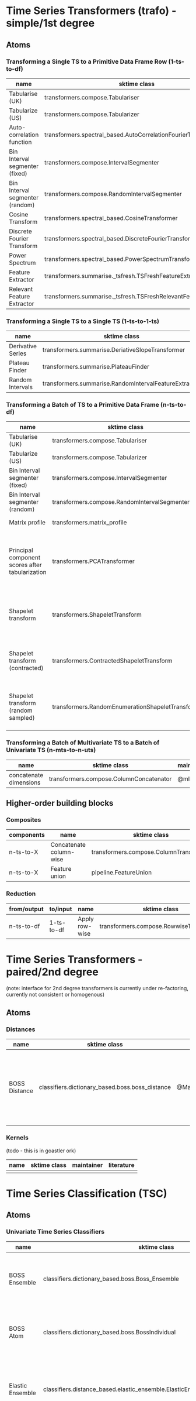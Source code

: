 
# Time Series Transformers (trafo) - simple/1st degree

## Atoms

### Transforming a Single TS to a Primitive Data Frame Row (1-ts-to-df)

| name | sktime class | maintainer | literature
| ------ | ------- | ------ | ------- |
| Tabularise (UK)  | transformers.compose.Tabulariser | @mloning  |  |
| Tabularize (US)  | transformers.compose.Tabularizer | @mloning  |  |
| Auto-correlation function  | transformers.spectral_based.AutoCorrelationFourierTransformer | @jsellier  |  |
| Bin Interval segmenter  (fixed) | transformers.compose.IntervalSegmenter | @mloning  |  |
| Bin Interval segmenter (random)  | transformers.compose.RandomIntervalSegmenter | @mloning  |  |
| Cosine Transform  | transformers.spectral_based.CosineTransformer | @jsellier  |  |
| Discrete Fourier Transform  | transformers.spectral_based.DiscreteFourierTransformer | @jsellier  |  |
| Power Spectrum | transformers.spectral_based.PowerSpectrumTransformer | @jsellier  |  |
| Feature Extractor | transformers.summarise.\_tsfresh.TSFreshFeatureExtractor | @mloning @Ayushmaanseth |  |
| Relevant Feature Extractor | transformers.summarise.\_tsfresh.TSFreshRelevantFeatureExtractor | @mloning @Ayushmaanseth |  |

### Transforming a Single TS to a Single TS (1-ts-to-1-ts)

| name | sktime class | maintainer | literature
| ------ | ------- | ------ | ------- |
| Derivative Series | transformers.summarise.DeriativeSlopeTransformer | @mloning |  |
| Plateau Finder | transformers.summarise.PlateauFinder | @mloning |  |
| Random Intervals | transformers.summarise.RandomIntervalFeatureExtractor | @mloning |  |



### Transforming a Batch of TS to a Primitive Data Frame (n-ts-to-df)

| name | sktime class | maintainer | literature
| ------ | ------- | ------ | ------- |
| Tabularise (UK)  | transformers.compose.Tabulariser | @mloning  |  |
| Tabularize (US)  | transformers.compose.Tabularizer | @mloning  |  |
| Bin Interval segmenter  (fixed) | transformers.compose.IntervalSegmenter | @mloning  |  |
| Bin Interval segmenter (random)  | transformers.compose.RandomIntervalSegmenter | @mloning  |  |
| Matrix profile | transformers.matrix_profile | Claudia Rincon Sanchez | (custom implementation) |
| Principal component scores after tabularization | transformers.PCATransformer | @prockenschaub | [ Hotelling (1933) - Analysis of a complex of statistical variables into principal components](https://psycnet.apa.org/record/1934-00645-001) |
| Shapelet transform | transformers.ShapeletTransform | @jasonlines| [ Hills et al (2014) - Classification of time series by shapelet transformation](https://link.springer.com/article/10.1007/s10618-013-0322-1) |
| Shapelet transform (contracted) | transformers.ContractedShapeletTransform | @jasonlines| [ Hills et al (2014) - Classification of time series by shapelet transformation](https://link.springer.com/article/10.1007/s10618-013-0322-1) |
| Shapelet transform (random sampled) | transformers.RandomEnumerationShapeletTransform | @jasonlines| [ Hills et al (2014) - Classification of time series by shapelet transformation](https://link.springer.com/article/10.1007/s10618-013-0322-1) |

### Transforming a Batch of Multivariate TS to a Batch of Univariate TS (n-mts-to-n-uts)

| name | sktime class | maintainer | literature
| ------ | ------- | ------ | ------- |
| concatenate dimensions  | transformers.compose.ColumnConcatenator | @mloning  |  |

## Higher-order building blocks

### Composites

| components | name | sktime class | maintainer | literature
| ------| ------ | ------- | ------ | ------- |
| n-ts-to-X | Concatenate column-wise | transformers.compose.ColumnTransformer | @mloning |  |
| n-ts-to-X | Feature union | pipeline.FeatureUnion | @mloning |  |

### Reduction

| from/output | to/input | name | sktime class | maintainer | literature
| ------ | ------ | ------ | ------- | ------ | ------- |
| n-ts-to-df | 1-ts-to-df | Apply row-wise | transformers.compose.RowwiseTransformer | @mloning |  |

# Time Series Transformers - paired/2nd degree

(note: interface for 2nd degree transformers is currently under re-factoring, currently not consistent or homogenous)

## Atoms

### Distances

| name | sktime class | maintainer | literature
| ------ | ------- | ------ | ------- |
| BOSS Distance | classifiers.dictionary_based.boss.boss_distance | @MatthewMiddlehurst | [Schäfer (2014) - The BOSS is concerned with time series classification in the presence of noise](https://link.springer.com/article/10.1007/s10618-014-0377-7) |

### Kernels

(todo - this is in goastler ork)

| name | sktime class | maintainer | literature
| ------ | ------- | ------ | ------- |
|  |  |  |  |

# Time Series Classification (TSC)

## Atoms

### Univariate Time Series Classifiers

| name | sktime class | maintainer | literature
| ------ | ------- | ------ | ------- |
| BOSS Ensemble | classifiers.dictionary_based.boss.Boss_Ensemble | @MatthewMiddlehurst | [Schäfer (2014) - The BOSS is concerned with time series classification in the presence of noise](https://link.springer.com/article/10.1007/s10618-014-0377-7) |
| BOSS Atom | classifiers.dictionary_based.boss.BossIndividual | @MatthewMiddlehurst | [Schäfer (2014) - The BOSS is concerned with time series classification in the presence of noise](https://link.springer.com/article/10.1007/s10618-014-0377-7) |
| Elastic Ensemble | classifiers.distance_based.elastic_ensemble.ElasticEnsemble | @jasonlines | [Lines, Bagnall (2015) - Time Series Classification with Ensembles of Elastic Distance Measures](https://link.springer.com/article/10.1007/s10618-014-0361-2) |
| Proximity Forest | classifiers.distance_based.boss.ProximityForest | @goastler | [Lucas et al (2019) - Proximity Forest: an effective and scalable distance-based classifier for time series](https://link.springer.com/article/10.1007/s10618-019-00617-3) |
| Proximity Stump | classifiers.distance_based.boss.ProximityStump | @goastler | [Lucas et al (2019) - Proximity Forest: an effective and scalable distance-based classifier for time series](https://link.springer.com/article/10.1007/s10618-019-00617-3) |
| Random Interval Spectral Forest (RISE) | classifiers.frequency_based.rise.RandomIntervalSpectralForest | @TonyBagnall | [Lines et al (2018) - Time Series Classification with HIVE-COTE: The Hierarchical Vote Collective of Transformation-Based Ensembles](https://ieeexplore.ieee.org/document/7837946) |
| Shapelet Transform Classifier | classifiers.shapelet_based.stc.ShapeletTransformClassifier | @TonyBagnall | [Hills et al (2014) - Classification of time series by shapelet transformation](https://ieeexplore.ieee.org/document/7837946) |
| Time Series Forest | classifiers.interval_based.tsf.TimeSeriesForestClassifier | @TonyBagnall | [Deng et al (2013) - A Time Series Forest for Classification and Feature Extraction](https://www.sciencedirect.com/science/article/pii/S0020025513001473) |
| Time Series k-NN | classifiers.distance_based.time_series_neighbors.KNeighborsTimeSeriesClassifier | @jasonlines |  |
| ROCKET | transformers.rocket.Rocket | @angus924 | [Dempser et al (2019) ROCKET: Exceptionally fast and accurate time series classification using random convolutional kernels](https://arxiv.org/abs/1910.13051) |

### Multivariate Time Series Classifiers

| name | sktime class | maintainer | literature
| ------ | ------- | ------ | ------- |
|  |  |  |  |

## Higher-order building blocks

### Ensembling (abstract/1st order)

(only abstract ensembles in this list - hard-coded ensembles go in one of the lists for atoms)

| of | name | sktime class | maintainer | literature
| ------ | ------ | ------ | ------- | ------ |
| univariate TSC | boosting TSC  | classifiers.compose.ensemble.TimeSeriesForestClassifier | @mloning  |  |

### Pipelines

| components | name | sktime class | maintainer | literature
| ------ | ------ | ------- | ------ | ------- |
| trafos, TSC | pipeline | sktime.pipeline.Pipeline |  |  |

### Reduction

| from/output | to/input | name | sktime class | maintainer | literature
| ------ | ------ | ------ | ------- | ------ | ------- |
| multivariate TSC| univariate TSC | column ensembler  | classifiers.compose.column_ensembler.ColumnEnsembleClassifier | @abostrom  |  |

# Time Series Regression (TSR)

## Atoms

### Univariate Time Series Regressors

| name | sktime class | maintainer | literature
| ------ | ------- | ------ | ------- |
|  |  |  |  |

### Multivariate Time Series Regressors

| name | sktime class | maintainer | literature
| ------ | ------- | ------ | ------- |
|  |  |  |  |

# Forecasting

## Atoms

### Univariate Time Series Forecasting

| name | sktime class | maintainer | literature
| ------ | ------- | ------ | ------- |
|  |  |  |  |

### Multivariate Time Series Forecasting

| name | sktime class | maintainer | literature
| ------ | ------- | ------ | ------- |
|  |  |  |  |

### Time Series Forecasting with Exogeneity

| name | sktime class | maintainer | literature
| ------ | ------- | ------ | ------- |
|  |  |  |  |

## Higher-order building blocks

### Reduction
